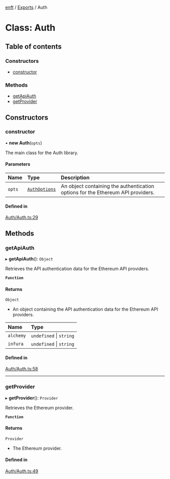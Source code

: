 [enft](../README.md) / [Exports](../modules.md) / Auth

# Class: Auth

## Table of contents

### Constructors

- [constructor](Auth.md#constructor)

### Methods

- [getApiAuth](Auth.md#getapiauth)
- [getProvider](Auth.md#getprovider)

## Constructors

### constructor

• **new Auth**(`opts`)

The main class for the Auth library.

#### Parameters

| Name | Type | Description |
| :------ | :------ | :------ |
| `opts` | [`AuthOptions`](../modules.md#authoptions) | An object containing the authentication options for the Ethereum API providers. |

#### Defined in

[Auth/Auth.ts:29](https://github.com/kenryu42/ethereum-nft-sales-bot/blob/d8d9fbf/src/Auth/Auth.ts#L29)

## Methods

### getApiAuth

▸ **getApiAuth**(): `Object`

Retrieves the API authentication data for the Ethereum API providers.

**`Function`**

#### Returns

`Object`

- An object containing the API authentication data for the Ethereum API providers.

| Name | Type |
| :------ | :------ |
| `alchemy` | `undefined` \| `string` |
| `infura` | `undefined` \| `string` |

#### Defined in

[Auth/Auth.ts:58](https://github.com/kenryu42/ethereum-nft-sales-bot/blob/d8d9fbf/src/Auth/Auth.ts#L58)

___

### getProvider

▸ **getProvider**(): `Provider`

Retrieves the Ethereum provider.

**`Function`**

#### Returns

`Provider`

- The Ethereum provider.

#### Defined in

[Auth/Auth.ts:49](https://github.com/kenryu42/ethereum-nft-sales-bot/blob/d8d9fbf/src/Auth/Auth.ts#L49)
